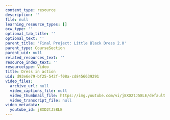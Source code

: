 ```yaml
---
content_type: resource
description: ''
file: null
learning_resource_types: []
ocw_type: ''
optional_tab_title: ''
optional_text: ''
parent_title: 'Final Project: Little Black Dress 2.0'
parent_type: CourseSection
parent_uid: null
related_resources_text: ''
resource_index_text: ''
resourcetype: Video
title: Dress in action
uid: d93e6e79-bf25-542f-f08a-cd8456639291
video_files:
  archive_url: null
  video_captions_file: null
  video_thumbnail_file: https://img.youtube.com/vi/j8XD2tJ58LE/default.jpg
  video_transcript_file: null
video_metadata:
  youtube_id: j8XD2tJ58LE
---
```

